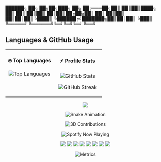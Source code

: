    ██████╗ ██╗     ██╗██╗███╗  ██╗
  ██╔═══██╗██║     ██║██║████╗ ██║
  ██║   ██║██║     ██║██║██╔██╗██║
  ██║   ██║██║     ██║██║██║╚████║
  ╚██████╔╝███████╗██║██║██║ ╚███║
   ╚═════╝ ╚══════╝╚═╝╚═╝╚═╝  ╚══╝
## Languages & GitHub Usage

<!-- GitHub Stats & Languages Section -->
<table width="100%">
<tr>
<td valign="top" width="50%">

<h4 align="center">🔥 Top Languages</h4>
<p align="center">
  <img 
    src="https://github-readme-stats.vercel.app/api/top-langs/?username=murugiclin&layout=compact&langs_count=8&hide_border=true&card_width=380&theme=radical"
    alt="Top Languages"
  />
</p>

</td>
<td valign="top" width="50%">

<h4 align="center">⚡ Profile Stats</h4>
<p align="center">
  <img 
    src="https://github-readme-stats.vercel.app/api?username=murugiclin&show_icons=true&hide_title=true&hide=prs,issues&hide_border=true&theme=radical"
    alt="GitHub Stats"
  />
</p>

<p align="center">
  <img 
    src="https://github-readme-streak-stats.herokuapp.com?user=murugiclin&hide_border=true&theme=radical"
    alt="GitHub Streak"
  />
</p>

</td>
</tr>
</table>

<p align="center">
  <img src="https://readme-typing-svg.demolab.com?font=Fira+Code&pause=1000&color=00CFFF&center=true&vCenter=true&width=500&lines=System+Engineer;OS+Developer;Cybersecurity+Researcher;Blockchain+Builder;20%2B+Shipped+Apps"/>
</p>
<p align="center">
  <img src="https://raw.githubusercontent.com/murugiclin/murugiclin/output/github-contribution-grid-snake.svg" alt="Snake Animation" />
</p>

<p align="center">
  <img src="https://raw.githubusercontent.com/murugiclin/murugiclin/main/profile-3d-contrib/profile-night-rainbow.svg" alt="3D Contributions"/>
</p>
<p align="center">
  <img src="https://spotify-github-profile.vercel.app/api/view?uid=YOUR_SPOTIFY_ID&cover_image=true&theme=default" alt="Spotify Now Playing"/>
</p>


<!-- Minimal language badges (static, crisp) -->
<p align="center">
  <img src="https://img.shields.io/badge/C-000?style=flat-square&logo=c&logoColor=white" />
  <img src="https://img.shields.io/badge/C++-000?style=flat-square&logo=cplusplus&logoColor=white" />
  <img src="https://img.shields.io/badge/Assembly-000?style=flat-square" />
  <img src="https://img.shields.io/badge/Rust-000?style=flat-square&logo=rust&logoColor=white" />
  <img src="https://img.shields.io/badge/Go-000?style=flat-square&logo=go&logoColor=white" />
  <img src="https://img.shields.io/badge/Python-000?style=flat-square&logo=python&logoColor=white" />
  <img src="https://img.shields.io/badge/TypeScript-000?style=flat-square&logo=typescript&logoColor=white" />
  <img src="https://img.shields.io/badge/JavaScript-000?style=flat-square&logo=javascript&logoColor=white" />
</p>

<p align="center">
  <img src="https://raw.githubusercontent.com/murugiclin/murugiclin/main/github-metrics.svg" alt="Metrics"/>
</p>
